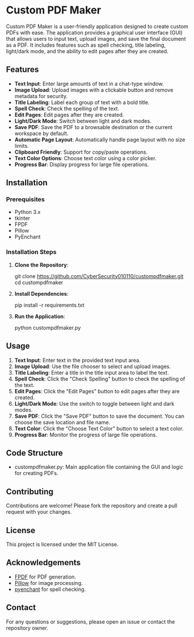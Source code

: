 # Custom PDF Maker

Custom PDF Maker is a user-friendly application designed to create custom PDFs with ease. The application provides a graphical user interface (GUI) that allows users to input text, upload images, and save the final document as a PDF. It includes features such as spell checking, title labeling, light/dark mode, and the ability to edit pages after they are created.

## Features

- **Text Input**: Enter large amounts of text in a chat-type window.
- **Image Upload**: Upload images with a clickable button and remove metadata for security.
- **Title Labeling**: Label each group of text with a bold title.
- **Spell Check**: Check the spelling of the text.
- **Edit Pages**: Edit pages after they are created.
- **Light/Dark Mode**: Switch between light and dark modes.
- **Save PDF**: Save the PDF to a browsable destination or the current workspace by default.
- **Automatic Page Layout**: Automatically handle page layout with no size limits.
- **Clipboard Friendly**: Support for copy/paste operations.
- **Text Color Options**: Choose text color using a color picker.
- **Progress Bar**: Display progress for large file operations.

## Installation

### Prerequisites

- Python 3.x
- tkinter
- FPDF
- Pillow
- PyEnchant

### Installation Steps

1. **Clone the Repository**:
    
    git clone https://github.com/CyberSecurity010110/custompdfmaker.git
    cd custompdfmaker
    

2. **Install Dependencies**:
    
    pip install -r requirements.txt


3. **Run the Application**:
    
    python custompdfmaker.py
    

## Usage

1. **Text Input**: Enter text in the provided text input area.
2. **Image Upload**: Use the file chooser to select and upload images.
3. **Title Labeling**: Enter a title in the title input area to label the text.
4. **Spell Check**: Click the "Check Spelling" button to check the spelling of the text.
5. **Edit Pages**: Click the "Edit Pages" button to edit pages after they are created.
6. **Light/Dark Mode**: Use the switch to toggle between light and dark modes.
7. **Save PDF**: Click the "Save PDF" button to save the document. You can choose the save location and file name.
8. **Text Color**: Click the "Choose Text Color" button to select a text color.
9. **Progress Bar**: Monitor the progress of large file operations.

## Code Structure

- custompdfmaker.py: Main application file containing the GUI and logic for creating PDFs.

## Contributing

Contributions are welcome! Please fork the repository and create a pull request with your changes.

## License

This project is licensed under the MIT License.

## Acknowledgements

- [FPDF](http://www.fpdf.org/) for PDF generation.
- [Pillow](https://python-pillow.org/) for image processing.
- [pyenchant](https://pyenchant.github.io/pyenchant/) for spell checking.

## Contact

For any questions or suggestions, please open an issue or contact the repository owner.

